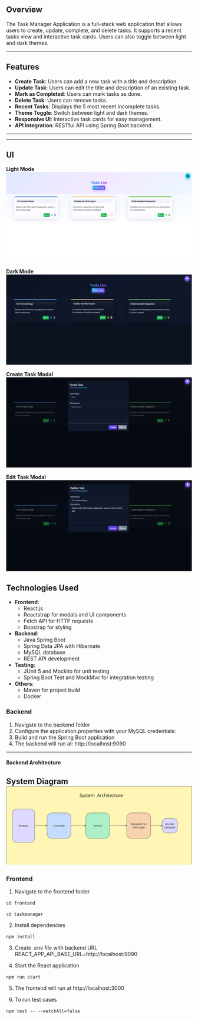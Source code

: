 ## Overview
The Task Manager Application is a full-stack web application that allows users to create, update, complete, and delete tasks. It supports a recent tasks view and interactive task cards. Users can also toggle between light and dark themes.

---

## Features
- **Create Task**: Users can add a new task with a title and description.
- **Update Task**: Users can edit the title and description of an existing task.
- **Mark as Completed**: Users can mark tasks as done.
- **Delete Task**: Users can remove tasks.
- **Recent Tasks**: Displays the 5 most recent incomplete tasks.
- **Theme Toggle**: Switch between light and dark themes.
- **Responsive UI**: Interactive task cards for easy management.
- **API Integration**: RESTful API using Spring Boot backend.

---

---
## UI

**Light Mode**
![Light Mode](https://github.com/it21302862/Task_Manager_Assignment/blob/main/frontend/taskmanager/public/Light_Mode.png)

**Dark Mode**
![Dark Mode](https://github.com/it21302862/Task_Manager_Assignment/blob/main/frontend/taskmanager/public/TodoList_Home.png)

**Create Task Modal**
![Create Task Modal](https://github.com/it21302862/Task_Manager_Assignment/blob/main/frontend/taskmanager/public/Create_Task.png)

**Edit Task Modal**
![Edit Task Modal](https://github.com/it21302862/Task_Manager_Assignment/blob/main/frontend/taskmanager/public/Update_Task.png)


## Technologies Used
- **Frontend**:
  - React.js
  - Reactstrap for modals and UI components
  - Fetch API for HTTP requests
  - Boostrap for styling
- **Backend**:
  - Java Spring Boot
  - Spring Data JPA with Hibernate
  - MySQL database
  - REST API development
- **Testing**:
  - JUnit 5 and Mockito for unit testing
  - Spring Boot Test and MockMvc for integration testing
- **Others**:
  - Maven for project build
  - Docker 

### Backend
1. Navigate to the backend folder
2. Configure the application.properties with your MySQL credentials:
3. Build and run the Spring Boot application
4. The backend will run at:
     http://localhost:9090

---
#### Backend Architecture

**System Diagram**
![Architecture Diagram](https://github.com/it21302862/Task_Manager_Assignment/blob/main/frontend/taskmanager/public/architecture.png)
---

### Frontend
1. Navigate to the frontend folder

```
cd frontend
```

```
cd taskmanager
```

2. Install dependencies

```
npm install
```

3. Create .env file with backend URL
REACT_APP_API_BASE_URL=http://localhost:9090

4. Start the React application

```
npm run start
```
5. The frontend will run at
http://localhost:3000

6. To run test cases
```
npm test -- --watchAll=false
```